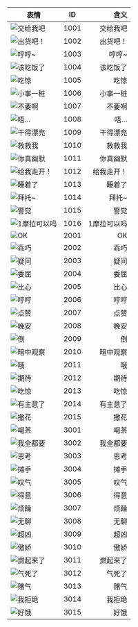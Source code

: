 |表情|ID|含义|
|-|:-:|-:|
|![交给我吧](1001.png)|1001|交给我吧|
|![出货吧！](1002.png)|1002|出货吧！|
|![哼哼~](1003.png)|1003|哼哼~|
|![该吃饭了](1004.png)|1004|该吃饭了|
|![吃惊](1005.png)|1005|吃惊|
|![小事一桩](1006.png)|1006|小事一桩|
|![不要啊](1007.png)|1007|不要啊|
|![唔…](1008.png)|1008|唔…|
|![干得漂亮](1009.png)|1009|干得漂亮|
|![救救我](1010.png)|1010|救救我|
|![你真幽默](1011.png)|1011|你真幽默|
|![给我走开！](1012.png)|1012|给我走开！|
|![睡着了](1013.png)|1013|睡着了|
|![拜托~](1014.png)|1014|拜托~|
|![警觉](1015.png)|1015|警觉|
|![1摩拉可以吗](1016.png)|1016|1摩拉可以吗|
|![OK](2001.png)|2001|OK|
|![乖巧](2002.png)|2002|乖巧|
|![疑问](2003.png)|2003|疑问|
|![委屈](2004.png)|2004|委屈|
|![比心](2005.png)|2005|比心|
|![哼哼](2006.png)|2006|哼哼|
|![点赞](2007.png)|2007|点赞|
|![晚安](2008.png)|2008|晚安|
|![倒](2009.png)|2009|倒|
|![暗中观察](2010.png)|2010|暗中观察|
|![哦](2011.png)|2011|哦|
|![期待](2012.png)|2012|期待|
|![吃惊](2013.png)|2013|吃惊|
|![有主意了](2014.png)|2014|有主意了|
|![撒花](2015.png)|2015|撒花|
|![喝茶](3001.png)|3001|喝茶|
|![我全都要](3002.png)|3002|我全都要|
|![思考](3003.png)|3003|思考|
|![摊手](3004.png)|3004|摊手|
|![叹气](3005.png)|3005|叹气|
|![得意](3006.png)|3006|得意|
|![烦躁](3007.png)|3007|烦躁|
|![无聊](3008.png)|3008|无聊|
|![超凶](3009.png)|3009|超凶|
|![傲娇](3010.png)|3010|傲娇|
|![燃起来了](3011.png)|3011|燃起来了|
|![气死了](3012.png)|3012|气死了|
|![赌气](3013.png)|3013|赌气|
|![我拒绝](3014.png)|3014|我拒绝|
|![好饿](3015.png)|3015|好饿|